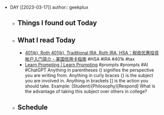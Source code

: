 - DAY [[2023-03-17]]
  author:: geekplux
	- ## Things I found out Today
	- ## What I read Today
		- [401(k), Roth 401(k), Traditional IRA, Roth IRA, HSA：税收优惠投资帐户入门简介 - 美国信用卡指南](https://www.uscreditcardguide.com/401k-roth-401k-traditional-ira-roth-ira-hsa/) #HSA #IRA #401k #tax
		- [Learn Prompting | Learn Prompting](https://learnprompting.org) #prompts #prompts #AI #ChatGPT
		  Anything in parentheses () signifies the perspective you are writing from. 
		  Anything in curly braces {} is the subject you are involved in. 
		  Anything in brackets [] is the action you should take. 
		  Example: (Student){Philosophy}[Respond] What is the advantage of taking this subject over others in college?
	- ## Schedule